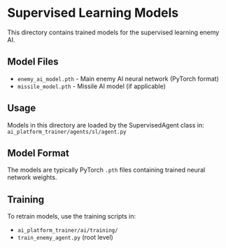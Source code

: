 # Supervised Learning Models

This directory contains trained models for the supervised learning enemy AI.

## Model Files

- `enemy_ai_model.pth` - Main enemy AI neural network (PyTorch format)
- `missile_model.pth` - Missile AI model (if applicable)

## Usage

Models in this directory are loaded by the SupervisedAgent class in:
`ai_platform_trainer/agents/sl/agent.py`

## Model Format

The models are typically PyTorch `.pth` files containing trained neural network weights.

## Training

To retrain models, use the training scripts in:
- `ai_platform_trainer/ai/training/`
- `train_enemy_agent.py` (root level)
